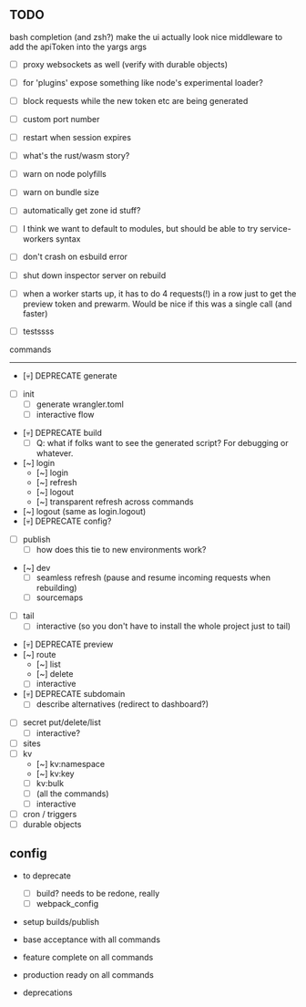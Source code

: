 ## TODO

bash completion (and zsh?)
make the ui actually look nice
middleware to add the apiToken into the yargs args

- [ ] proxy websockets as well (verify with durable objects)
- [ ] for 'plugins' expose something like node's experimental loader?
- [ ] block requests while the new token etc are being generated
- [ ] custom port number
- [ ] restart when session expires

- [ ] what's the rust/wasm story?
- [ ] warn on node polyfills
- [ ] warn on bundle size
- [ ] automatically get zone id stuff?
- [ ] I think we want to default to modules, but should be able to try service-workers syntax
- [ ] don't crash on esbuild error
- [ ] shut down inspector server on rebuild
- [ ] when a worker starts up, it has to do 4 requests(!) in a row just to get the preview token and prewarm. Would be nice if this was a single call (and faster)
- [ ] testssss

commands

---

- [💀] DEPRECATE generate
- [ ] init
  - [ ] generate wrangler.toml
  - [ ] interactive flow
- [💀] DEPRECATE build
  - [ ] Q: what if folks want to see the generated script? For debugging or whatever.
- [~] login
  - [~] login
  - [~] refresh
  - [~] logout
  - [~] transparent refresh across commands
- [~] logout (same as login.logout)
- [💀] DEPRECATE config?
- [ ] publish
  - [ ] how does this tie to new environments work?
- [~] dev
  - [ ] seamless refresh (pause and resume incoming requests when rebuilding)
  - [ ] sourcemaps
- [ ] tail
  - [ ] interactive (so you don't have to install the whole project just to tail)
- [💀] DEPRECATE preview
- [~] route
  - [~] list
  - [~] delete
  - [ ] interactive
- [💀] DEPRECATE subdomain
  - [ ] describe alternatives (redirect to dashboard?)
- [ ] secret put/delete/list
  - [ ] interactive?
- [ ] sites
- [ ] kv
  - [~] kv:namespace
  - [~] kv:key
  - [ ] kv:bulk
  - [ ] (all the commands)
  - [ ] interactive
- [ ] cron / triggers
- [ ] durable objects

## config

- to deprecate

  - [ ] build? needs to be redone, really
  - [ ] webpack_config

- setup builds/publish
- base acceptance with all commands
- feature complete on all commands
- production ready on all commands
- deprecations
